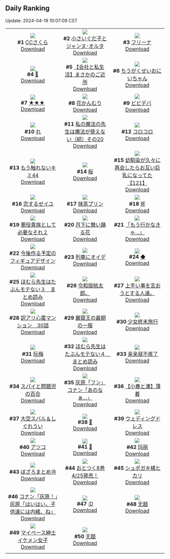 ## Daily Ranking
Update: 2024-04-19 10:07:09 CST

|      |      |      |
| :----: | :----: | :----: |
| ![](https://i.pixiv.re/c/240x480/img-master/img/2024/04/16/00/00/59/117875739_p0_master1200.jpg)<br>**#1** [CCさくら](https://www.pixiv.net/artworks/117875739)<br>[Download](https://i.pixiv.re/img-original/img/2024/04/16/00/00/59/117875739_p0.jpg) | ![](https://i.pixiv.re/c/240x480/img-master/img/2024/04/16/14/58/57/117888810_p0_master1200.jpg)<br>**#2** [小さいぐだ子とジャンヌ･オルタ](https://www.pixiv.net/artworks/117888810)<br>[Download](https://i.pixiv.re/img-original/img/2024/04/16/14/58/57/117888810_p0.jpg) | ![](https://i.pixiv.re/c/240x480/img-master/img/2024/04/16/00/00/30/117875650_p0_master1200.jpg)<br>**#3** [フリーナ](https://www.pixiv.net/artworks/117875650)<br>[Download](https://i.pixiv.re/img-original/img/2024/04/16/00/00/30/117875650_p0.jpg) |
| ![](https://i.pixiv.re/c/240x480/img-master/img/2024/04/17/00/36/24/117904473_p0_master1200.jpg)<br>**#4** [💌](https://www.pixiv.net/artworks/117904473)<br>[Download](https://i.pixiv.re/img-original/img/2024/04/17/00/36/24/117904473_p0.jpg) | ![](https://i.pixiv.re/c/240x480/img-master/img/2024/04/16/12/00/13/117886224_p0_master1200.jpg)<br>**#5** [【会社と私生活】まさかのご近所](https://www.pixiv.net/artworks/117886224)<br>[Download](https://i.pixiv.re/img-original/img/2024/04/16/12/00/13/117886224_p0.jpg) | ![](https://i.pixiv.re/c/240x480/img-master/img/2024/04/16/09/28/55/117884113_p0_master1200.jpg)<br>**#6** [ちうがくせいおにいちゃん](https://www.pixiv.net/artworks/117884113)<br>[Download](https://i.pixiv.re/img-original/img/2024/04/16/09/28/55/117884113_p0.jpg) |
| ![](https://i.pixiv.re/c/240x480/img-master/img/2024/04/17/00/00/25/117903060_p0_master1200.jpg)<br>**#7** [★★★](https://www.pixiv.net/artworks/117903060)<br>[Download](https://i.pixiv.re/img-original/img/2024/04/17/00/00/25/117903060_p0.png) | ![](https://i.pixiv.re/c/240x480/img-master/img/2024/04/16/01/30/02/117878311_p0_master1200.jpg)<br>**#8** [花かんむり](https://www.pixiv.net/artworks/117878311)<br>[Download](https://i.pixiv.re/img-original/img/2024/04/16/01/30/02/117878311_p0.jpg) | ![](https://i.pixiv.re/c/240x480/img-master/img/2024/04/17/00/00/20/117903036_p0_master1200.jpg)<br>**#9** [ビビデバ](https://www.pixiv.net/artworks/117903036)<br>[Download](https://i.pixiv.re/img-original/img/2024/04/17/00/00/20/117903036_p0.jpg) |
| ![](https://i.pixiv.re/c/240x480/img-master/img/2024/04/16/04/30/01/117880691_p0_master1200.jpg)<br>**#10** [れ](https://www.pixiv.net/artworks/117880691)<br>[Download](https://i.pixiv.re/img-original/img/2024/04/16/04/30/01/117880691_p0.png) | ![](https://i.pixiv.re/c/240x480/img-master/img/2024/04/16/00/01/33/117875791_p0_master1200.jpg)<br>**#11** [私の魔法の先生は魔法が使えない（続）その20](https://www.pixiv.net/artworks/117875791)<br>[Download](https://i.pixiv.re/img-original/img/2024/04/16/00/01/33/117875791_p0.jpg) | ![](https://i.pixiv.re/c/240x480/img-master/img/2024/04/16/00/03/49/117875906_p0_master1200.jpg)<br>**#12** [コロコロ](https://www.pixiv.net/artworks/117875906)<br>[Download](https://i.pixiv.re/img-original/img/2024/04/16/00/03/49/117875906_p0.jpg) |
| ![](https://i.pixiv.re/c/240x480/img-master/img/2024/04/17/10/41/12/117912465_p0_master1200.jpg)<br>**#13** [もう触れないキミ44](https://www.pixiv.net/artworks/117912465)<br>[Download](https://i.pixiv.re/img-original/img/2024/04/17/10/41/12/117912465_p0.jpg) | ![](https://i.pixiv.re/c/240x480/img-master/img/2024/04/16/18/07/12/117892262_p0_master1200.jpg)<br>**#14** [桜](https://www.pixiv.net/artworks/117892262)<br>[Download](https://i.pixiv.re/img-original/img/2024/04/16/18/07/12/117892262_p0.jpg) | ![](https://i.pixiv.re/c/240x480/img-master/img/2024/04/17/00/00/49/117903152_p0_master1200.jpg)<br>**#15** [幼馴染が久々に再会したらお互い巨乳になってた【121】](https://www.pixiv.net/artworks/117903152)<br>[Download](https://i.pixiv.re/img-original/img/2024/04/17/00/00/49/117903152_p0.jpg) |
| ![](https://i.pixiv.re/c/240x480/img-master/img/2024/04/17/00/35/30/117904451_p0_master1200.jpg)<br>**#16** [恋するゼイユ](https://www.pixiv.net/artworks/117904451)<br>[Download](https://i.pixiv.re/img-original/img/2024/04/17/00/35/30/117904451_p0.jpg) | ![](https://i.pixiv.re/c/240x480/img-master/img/2024/04/17/23/04/30/117928570_p0_master1200.jpg)<br>**#17** [抹茶プリン](https://www.pixiv.net/artworks/117928570)<br>[Download](https://i.pixiv.re/img-original/img/2024/04/17/23/04/30/117928570_p0.png) | ![](https://i.pixiv.re/c/240x480/img-master/img/2024/04/17/22/23/40/117927270_p0_master1200.jpg)<br>**#18** [斧](https://www.pixiv.net/artworks/117927270)<br>[Download](https://i.pixiv.re/img-original/img/2024/04/17/22/23/40/117927270_p0.jpg) |
| ![](https://i.pixiv.re/c/240x480/img-master/img/2024/04/17/12/25/25/117903052_p0_master1200.jpg)<br>**#19** [悪役貴族として必要なそれ２](https://www.pixiv.net/artworks/117903052)<br>[Download](https://i.pixiv.re/img-original/img/2024/04/17/12/25/25/117903052_p0.jpg) | ![](https://i.pixiv.re/c/240x480/img-master/img/2024/04/17/01/00/05/117905081_p0_master1200.jpg)<br>**#20** [月下に舞い踊る花](https://www.pixiv.net/artworks/117905081)<br>[Download](https://i.pixiv.re/img-original/img/2024/04/17/01/00/05/117905081_p0.jpg) | ![](https://i.pixiv.re/c/240x480/img-master/img/2024/04/16/19/59/29/117894996_p0_master1200.jpg)<br>**#21** [「もう行かなきゃ…」](https://www.pixiv.net/artworks/117894996)<br>[Download](https://i.pixiv.re/img-original/img/2024/04/16/19/59/29/117894996_p0.jpg) |
| ![](https://i.pixiv.re/c/240x480/img-master/img/2024/04/17/00/00/19/117903032_p0_master1200.jpg)<br>**#22** [今後作る予定のフィギュアデザイン](https://www.pixiv.net/artworks/117903032)<br>[Download](https://i.pixiv.re/img-original/img/2024/04/17/00/00/19/117903032_p0.jpg) | ![](https://i.pixiv.re/c/240x480/img-master/img/2024/04/17/15/35/11/117916838_p0_master1200.jpg)<br>**#23** [列車にオイデ](https://www.pixiv.net/artworks/117916838)<br>[Download](https://i.pixiv.re/img-original/img/2024/04/17/15/35/11/117916838_p0.png) | ![](https://i.pixiv.re/c/240x480/img-master/img/2024/04/16/21/50/35/117898479_p0_master1200.jpg)<br>**#24** [◆](https://www.pixiv.net/artworks/117898479)<br>[Download](https://i.pixiv.re/img-original/img/2024/04/16/21/50/35/117898479_p0.jpg) |
| ![](https://i.pixiv.re/c/240x480/img-master/img/2024/04/16/11/55/55/117886120_p0_master1200.jpg)<br>**#25** [ほむら先生はたぶんモテない３　まとめ読み](https://www.pixiv.net/artworks/117886120)<br>[Download](https://i.pixiv.re/img-original/img/2024/04/16/11/55/55/117886120_p0.png) | ![](https://i.pixiv.re/c/240x480/img-master/img/2024/04/17/18/33/15/117920332_p0_master1200.jpg)<br>**#26** [令和版桃太郎。](https://www.pixiv.net/artworks/117920332)<br>[Download](https://i.pixiv.re/img-original/img/2024/04/17/18/33/15/117920332_p0.jpg) | ![](https://i.pixiv.re/c/240x480/img-master/img/2024/04/17/02/12/38/117906584_p0_master1200.jpg)<br>**#27** [上手い事を言おうとする人達。](https://www.pixiv.net/artworks/117906584)<br>[Download](https://i.pixiv.re/img-original/img/2024/04/17/02/12/38/117906584_p0.jpg) |
| ![](https://i.pixiv.re/c/240x480/img-master/img/2024/04/16/12/40/07/117886849_p0_master1200.jpg)<br>**#28** [訳アリ心霊マンション　30話](https://www.pixiv.net/artworks/117886849)<br>[Download](https://i.pixiv.re/img-original/img/2024/04/16/12/40/07/117886849_p0.jpg) | ![](https://i.pixiv.re/c/240x480/img-master/img/2024/04/16/00/00/32/117875658_p0_master1200.jpg)<br>**#29** [巌窟王の最期の一服](https://www.pixiv.net/artworks/117875658)<br>[Download](https://i.pixiv.re/img-original/img/2024/04/16/00/00/32/117875658_p0.png) | ![](https://i.pixiv.re/c/240x480/img-master/img/2024/04/16/17/17/41/117891136_p0_master1200.jpg)<br>**#30** [少女終末旅行](https://www.pixiv.net/artworks/117891136)<br>[Download](https://i.pixiv.re/img-original/img/2024/04/16/17/17/41/117891136_p0.png) |
| ![](https://i.pixiv.re/c/240x480/img-master/img/2024/04/16/14/08/45/117888130_p0_master1200.jpg)<br>**#31** [阮梅](https://www.pixiv.net/artworks/117888130)<br>[Download](https://i.pixiv.re/img-original/img/2024/04/16/14/08/45/117888130_p0.jpg) | ![](https://i.pixiv.re/c/240x480/img-master/img/2024/04/17/11/42/36/117913305_p0_master1200.jpg)<br>**#32** [ほむら先生はたぶんモテない４　まとめ読み](https://www.pixiv.net/artworks/117913305)<br>[Download](https://i.pixiv.re/img-original/img/2024/04/17/11/42/36/117913305_p0.png) | ![](https://i.pixiv.re/c/240x480/img-master/img/2024/04/16/00/46/57/117877303_p0_master1200.jpg)<br>**#33** [亲亲就不疼了](https://www.pixiv.net/artworks/117877303)<br>[Download](https://i.pixiv.re/img-original/img/2024/04/16/00/46/57/117877303_p0.jpg) |
| ![](https://i.pixiv.re/c/240x480/img-master/img/2024/04/17/01/04/03/117905207_p0_master1200.jpg)<br>**#34** [スパイと問題児の百合](https://www.pixiv.net/artworks/117905207)<br>[Download](https://i.pixiv.re/img-original/img/2024/04/17/01/04/03/117905207_p0.jpg) | ![](https://i.pixiv.re/c/240x480/img-master/img/2024/04/16/17/06/38/117890911_p0_master1200.jpg)<br>**#35** [灰原「フン」コナン「あのなぁ…」](https://www.pixiv.net/artworks/117890911)<br>[Download](https://i.pixiv.re/img-original/img/2024/04/16/17/06/38/117890911_p0.jpg) | ![](https://i.pixiv.re/c/240x480/img-master/img/2024/04/17/01/14/56/117905459_p0_master1200.jpg)<br>**#36** [【小春と湊】薄着](https://www.pixiv.net/artworks/117905459)<br>[Download](https://i.pixiv.re/img-original/img/2024/04/17/01/14/56/117905459_p0.png) |
| ![](https://i.pixiv.re/c/240x480/img-master/img/2024/04/16/10/48/55/117885165_p0_master1200.jpg)<br>**#37** [大空スバル＆しぐれうい](https://www.pixiv.net/artworks/117885165)<br>[Download](https://i.pixiv.re/img-original/img/2024/04/16/10/48/55/117885165_p0.png) | ![](https://i.pixiv.re/c/240x480/img-master/img/2024/04/17/00/35/04/117904439_p0_master1200.jpg)<br>**#38** [🍁](https://www.pixiv.net/artworks/117904439)<br>[Download](https://i.pixiv.re/img-original/img/2024/04/17/00/35/04/117904439_p0.jpg) | ![](https://i.pixiv.re/c/240x480/img-master/img/2024/04/16/00/00/33/117875666_p0_master1200.jpg)<br>**#39** [ウェディングドレス](https://www.pixiv.net/artworks/117875666)<br>[Download](https://i.pixiv.re/img-original/img/2024/04/16/00/00/33/117875666_p0.png) |
| ![](https://i.pixiv.re/c/240x480/img-master/img/2024/04/16/00/01/41/117875806_p0_master1200.jpg)<br>**#40** [アツコ](https://www.pixiv.net/artworks/117875806)<br>[Download](https://i.pixiv.re/img-original/img/2024/04/16/00/01/41/117875806_p0.png) | ![](https://i.pixiv.re/c/240x480/img-master/img/2024/04/16/00/01/31/117875785_p0_master1200.jpg)<br>**#41** [🌸](https://www.pixiv.net/artworks/117875785)<br>[Download](https://i.pixiv.re/img-original/img/2024/04/16/00/01/31/117875785_p0.jpg) | ![](https://i.pixiv.re/c/240x480/img-master/img/2024/04/16/18/44/46/117893081_p0_master1200.jpg)<br>**#42** [玛丽](https://www.pixiv.net/artworks/117893081)<br>[Download](https://i.pixiv.re/img-original/img/2024/04/16/18/44/46/117893081_p0.jpg) |
| ![](https://i.pixiv.re/c/240x480/img-master/img/2024/04/16/00/49/05/117877363_p0_master1200.jpg)<br>**#43** [ぼざろまとめ㊳](https://www.pixiv.net/artworks/117877363)<br>[Download](https://i.pixiv.re/img-original/img/2024/04/16/00/49/05/117877363_p0.png) | ![](https://i.pixiv.re/c/240x480/img-master/img/2024/04/16/19/39/25/117894551_p0_master1200.jpg)<br>**#44** [おとつく8巻4/25発売！](https://www.pixiv.net/artworks/117894551)<br>[Download](https://i.pixiv.re/img-original/img/2024/04/16/19/39/25/117894551_p0.jpg) | ![](https://i.pixiv.re/c/240x480/img-master/img/2024/04/17/17/11/00/117918467_p0_master1200.jpg)<br>**#45** [シュポガキ橘ヒカリ](https://www.pixiv.net/artworks/117918467)<br>[Download](https://i.pixiv.re/img-original/img/2024/04/17/17/11/00/117918467_p0.png) |
| ![](https://i.pixiv.re/c/240x480/img-master/img/2024/04/17/17/40/15/117919036_p0_master1200.jpg)<br>**#46** [コナン「灰原！」灰原「はいはい。子供達には内緒、ね」](https://www.pixiv.net/artworks/117919036)<br>[Download](https://i.pixiv.re/img-original/img/2024/04/17/17/40/15/117919036_p0.jpg) | ![](https://i.pixiv.re/c/240x480/img-master/img/2024/04/17/13/39/45/117915169_p0_master1200.jpg)<br>**#47** [:D](https://www.pixiv.net/artworks/117915169)<br>[Download](https://i.pixiv.re/img-original/img/2024/04/17/13/39/45/117915169_p0.jpg) | ![](https://i.pixiv.re/c/240x480/img-master/img/2024/04/16/16/54/54/117890661_p0_master1200.jpg)<br>**#48** [无题](https://www.pixiv.net/artworks/117890661)<br>[Download](https://i.pixiv.re/img-original/img/2024/04/16/16/54/54/117890661_p0.jpg) |
| ![](https://i.pixiv.re/c/240x480/img-master/img/2024/04/16/13/00/10/117887164_p0_master1200.jpg)<br>**#49** [マイペース紳士イケメン女子](https://www.pixiv.net/artworks/117887164)<br>[Download](https://i.pixiv.re/img-original/img/2024/04/16/13/00/10/117887164_p0.png) | ![](https://i.pixiv.re/c/240x480/img-master/img/2024/04/16/18/13/22/117892388_p0_master1200.jpg)<br>**#50** [无题](https://www.pixiv.net/artworks/117892388)<br>[Download](https://i.pixiv.re/img-original/img/2024/04/16/18/13/22/117892388_p0.jpg) |
|      |
